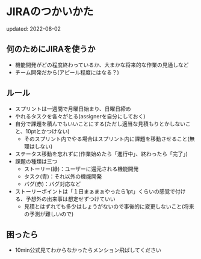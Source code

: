 # JIRAのつかいかた

updated: 2022-08-02

## 何のためにJIRAを使うか
- 機能開発がどの程度終わっているか、大まかな将来的な作業の見通しなど
- チーム開発だから(アピール程度にはなる？)

## ルール
- スプリントは一週間で月曜日始まり、日曜日締め
- やれるタスクを各々がとる(assignerを自分にしておく)
- 自分で課題を積んでもいいことにする(ただし適当な見積もりとかしないこと、10ptとかつけない)
  - そのスプリント内でやる場合はスプリント内に課題を移動させること(無理はしない)
- ステータス移動を忘れずに(作業始めたら「進行中」、終わったら「完了」)
- 課題の種類は三つ
  - ストーリー(緑)：ユーザーに還元される機能開発
  - タスク(青)：それ以外の機能開発
  - バグ(赤)：バグ対応など
- ストーリーポイントは「１日まぁまぁやったら1pt」くらいの感覚で付ける、予想外の出来事は想定せずつけていい
  - 見積とはずれても多少はしょうがないので事後的に変更しないこと(将来の予測が難しいので)

## 困ったら
- 10min公式見てわからなかったらメンション飛ばしてください